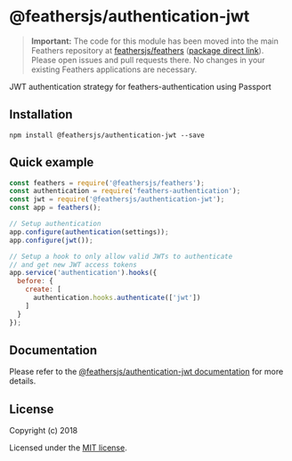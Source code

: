 # @feathersjs/authentication-jwt

> __Important:__ The code for this module has been moved into the main Feathers repository at [feathersjs/feathers](https://github.com/feathersjs/feathers) ([package direct link](https://github.com/feathersjs/feathers/tree/master/packages/authentication-jwt)). Please open issues and pull requests there. No changes in your existing Feathers applications are necessary.

JWT authentication strategy for feathers-authentication using Passport

## Installation

```
npm install @feathersjs/authentication-jwt --save
```

## Quick example

```js
const feathers = require('@feathersjs/feathers');
const authentication = require('feathers-authentication');
const jwt = require('@feathersjs/authentication-jwt');
const app = feathers();

// Setup authentication
app.configure(authentication(settings));
app.configure(jwt());

// Setup a hook to only allow valid JWTs to authenticate
// and get new JWT access tokens
app.service('authentication').hooks({
  before: {
    create: [
      authentication.hooks.authenticate(['jwt'])
    ]
  }
});
```

## Documentation

Please refer to the [@feathersjs/authentication-jwt documentation](https://docs.feathersjs.com/api/authentication/jwt.html) for more details.


## License

Copyright (c) 2018

Licensed under the [MIT license](LICENSE).
